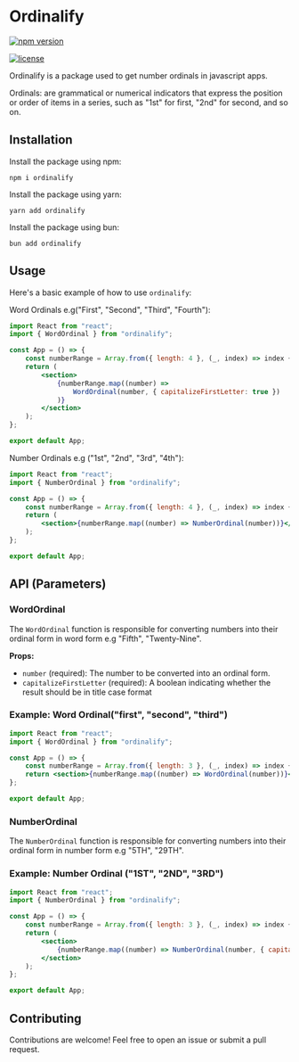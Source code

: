 # Ordinalify

[![npm version](https://img.shields.io/npm/v/react-switch.svg)](https://www.npmjs.com/package/ordinalify)

[![license](https://img.shields.io/npm/l/react-switch.svg)](https://github.com/itzadetunji/ordinalify/blob/main/LICENSE)

Ordinalify is a package used to get number ordinals in javascript apps.

Ordinals: are grammatical or numerical indicators that express the position or order of items in a series, such as "1st" for first, "2nd" for second, and so on.

## Installation

Install the package using npm:

```shell
npm i ordinalify
```

Install the package using yarn:

```shell
yarn add ordinalify
```

Install the package using bun:

```shell
bun add ordinalify
```

## Usage

Here's a basic example of how to use `ordinalify`:

Word Ordinals e.g("First", "Second", "Third", "Fourth"):

```jsx
import React from "react";
import { WordOrdinal } from "ordinalify";

const App = () => {
	const numberRange = Array.from({ length: 4 }, (_, index) => index + 1);
	return (
		<section>
			{numberRange.map((number) =>
				WordOrdinal(number, { capitalizeFirstLetter: true })
			)}
		</section>
	);
};

export default App;
```

Number Ordinals e.g ("1st", "2nd", "3rd", "4th"):

```jsx
import React from "react";
import { NumberOrdinal } from "ordinalify";

const App = () => {
	const numberRange = Array.from({ length: 4 }, (_, index) => index + 1);
	return (
		<section>{numberRange.map((number) => NumberOrdinal(number))}</section>
	);
};

export default App;
```

## API (Parameters)

### WordOrdinal

The `WordOrdinal` function is responsible for converting numbers into their ordinal form in word form e.g "Fifth", "Twenty-Nine".

**Props:**

- `number` (required): The number to be converted into an ordinal form.
- `capitalizeFirstLetter` (required): A boolean indicating whether the result should be in title case format

### Example: Word Ordinal("first", "second", "third")

```jsx
import React from "react";
import { WordOrdinal } from "ordinalify";

const App = () => {
	const numberRange = Array.from({ length: 3 }, (_, index) => index + 1);
	return <section>{numberRange.map((number) => WordOrdinal(number))}</section>;
};

export default App;
```

### NumberOrdinal

The `NumberOrdinal` function is responsible for converting numbers into their ordinal form in number form e.g "5TH", "29TH".

### Example: Number Ordinal ("1ST", "2ND", "3RD")

```jsx
import React from "react";
import { NumberOrdinal } from "ordinalify";

const App = () => {
	const numberRange = Array.from({ length: 3 }, (_, index) => index + 1);
	return (
		<section>
			{numberRange.map((number) => NumberOrdinal(number, { capitalize: true }))}
		</section>
	);
};

export default App;
```


## Contributing

Contributions are welcome! Feel free to open an issue or submit a pull request.

